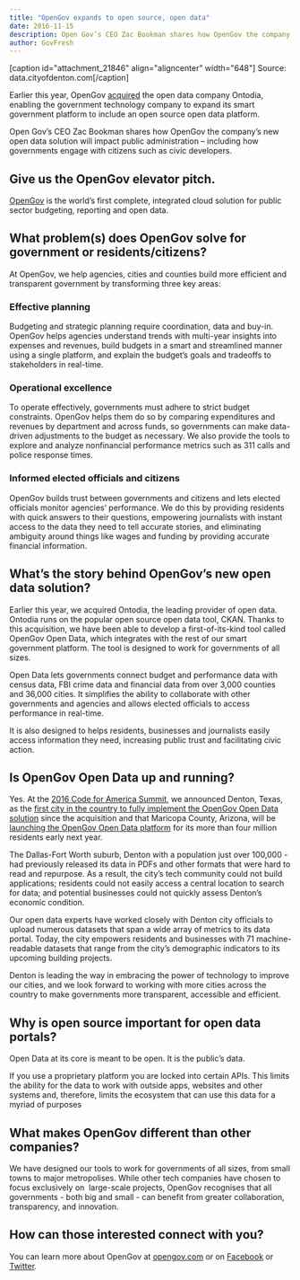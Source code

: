 ```yaml
---
title: "OpenGov expands to open source, open data"
date: 2016-11-15
description: Open Gov’s CEO Zac Bookman shares how OpenGov the company’s new open data solution will impact public administration – including how governments engage with citizens such as civic developers.
author: GovFresh
---
```


[caption id="attachment_21846" align="aligncenter" width="648"] Source: data.cityofdenton.com[/caption]

Earlier this year, OpenGov <a href="https://opengov.com/blog/opengov-acquires-open-data-leader-ontodia/">acquired</a> the open data company Ontodia, enabling the government technology company to expand its smart government platform to include an open source open data platform. 

Open Gov’s CEO Zac Bookman shares how OpenGov the company’s new open data solution will impact public administration – including how governments engage with citizens such as civic developers.

<h2>Give us the OpenGov elevator pitch.</h2>

<a href="https://opengov.com/">OpenGov</a> is the world’s first complete, integrated cloud solution for public sector budgeting, reporting and open data.

<h2>What problem(s) does OpenGov solve for government or residents/citizens?</h2>

At OpenGov, we help agencies, cities and counties build more efficient and transparent government by transforming three key areas:

<h3>Effective planning</h3>

Budgeting and strategic planning require coordination, data and buy-in. OpenGov helps agencies understand trends with multi-year insights into expenses and revenues, build budgets in a smart and streamlined manner using a single platform, and explain the budget’s goals and tradeoffs to stakeholders in real-time.

<h3>Operational excellence</h3>

To operate effectively, governments must adhere to strict budget constraints. OpenGov helps them do so by comparing expenditures and revenues by department and across funds, so governments can make data-driven adjustments to the budget as necessary. We also provide the tools to explore and analyze nonfinancial performance metrics such as 311 calls and police response times.

<h3>Informed elected officials and citizens</h3>

OpenGov builds trust between governments and citizens and lets elected officials monitor agencies’ performance. We do this by providing residents with quick answers to their questions, empowering journalists with instant access to the data they need to tell accurate stories, and eliminating ambiguity around things like wages and funding by providing accurate financial information.

<h2>What’s the story behind OpenGov’s new open data solution?</h2>

Earlier this year, we acquired Ontodia, the leading provider of open data. Ontodia runs on the popular open source open data tool, CKAN. Thanks to this acquisition, we have been able to develop a first-of-its-kind tool called OpenGov Open Data, which integrates with the rest of our smart government platform. The tool is designed to work for governments of all sizes.

Open Data lets governments connect budget and performance data with census data, FBI crime data and financial data from over 3,000 counties and 36,000 cities. It simplifies the ability to collaborate with other governments and agencies and allows elected officials to access performance in real-time.

It is also designed to helps residents, businesses and journalists easily access information they need, increasing public trust and facilitating civic action.

<h2>Is OpenGov Open Data up and running?</h2>

Yes. At the <a href="https://www.codeforamerica.org/summit">2016 Code for America Summit</a>, we announced Denton, Texas, as the <a href="http://data.cityofdenton.com/">first city in the country to fully implement the OpenGov Open Data solution</a> since the acquisition and that Maricopa County, Arizona, will be <a href="http://statescoop.com/new-portal-denton-texas-reveals-open-datas-strategic-side">launching the OpenGov Open Data platform</a> for its more than four million residents early next year.  

The Dallas-Fort Worth suburb, Denton with a population just over 100,000 - had previously released its data in PDFs and other formats that were hard to read and repurpose. As a result, the city’s tech community could not build applications; residents could not easily access a central location to search for data; and potential businesses could not quickly assess Denton’s economic condition.

Our open data experts have worked closely with Denton city officials to upload numerous datasets that span a wide array of metrics to its data portal. Today, the city empowers residents and businesses with 71 machine-readable datasets that range from the city’s demographic indicators to its upcoming building projects.

Denton is leading the way in embracing the power of technology to improve our cities, and we look forward to working with more cities across the country to make governments more transparent, accessible and efficient.

<h2>Why is open source important for open data portals?</h2>

Open Data at its core is meant to be open. It is the public’s data. 

If you use a proprietary platform you are locked into certain APIs. This limits the ability for the data to work with outside apps, websites and other systems and, therefore, limits the ecosystem that can use this data for a myriad of purposes

<h2>What makes OpenGov different than other companies?</h2>

We have designed our tools to work for governments of all sizes, from small towns to major metropolises. While other tech companies have chosen to focus exclusively on  large-scale projects, OpenGov recognises that all governments - both big and small - can benefit from greater collaboration, transparency, and innovation.  

<h2>How can those interested connect with you?</h2>

You can learn more about OpenGov at <a href="https://opengov.com/">opengov.com</a> or on <a href="https://www.facebook.com/opengovinc/?fref=ts">Facebook</a> or <a href="https://twitter.com/OpenGovInc">Twitter</a>.
